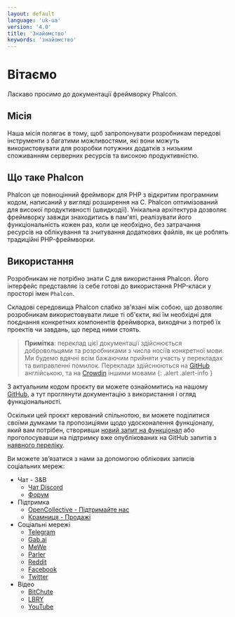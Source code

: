 ```yaml
---
layout: default
language: 'uk-ua'
version: '4.0'
title: 'Знайомство'
keywords: 'знайомство'
---
```


# Вітаємо

Ласкаво просимо до документації фреймворку Phalcon.

## Місія

Наша місія полягає в тому, щоб запропонувати розробникам передові інструменти з багатими можливостями, які вони можуть використовувати для розробки потужних додатків з низьким споживанням серверних ресурсів та високою продуктивністю.

## Що таке Phalcon

Phalcon це повноцінний фреймворк для PHP з відкритим програмним кодом, написаний у вигляді розширення на С. Phalcon оптимізований для високої продуктивності (швидкодії). Унікальна архітектура дозволяє фреймворку завжди знаходитись в пам'яті, реалізувати його функціональність кожен раз, коли це необхідно, без затрачання ресурсів на облікування та зчитування додаткових файлів, як це роблять традиційні PHP-фреймворки.

## Використання

Розробникам не потрібно знати С для використання Phalcon. Його інтерфейс представляє із себе готові до використання PHP-класи у просторі імен `Phalcon`.

Складові середовища Phalcon слабко зв'язані між собою, що дозволяє розробникам використовувати лише ті об'єкти, які їм необхідні для поєднання конкретних компонентів фреймворка, виходячи з потреб їх проектів чи завдань, що перед ними стоять.

> **Примітка**: переклад цієї документації здійснюється добровольцями та розробниками з числа носіїв конкретної мови. Ми будемо вдячні всім бажаючим прийняти участь у перекладах та виправленні помилок. Переклади здійснюються на [GitHub](https://github.com/phalcon/docs) англійською, та на [Crowdin](https://crowdin.com/project/phalcon-documentation) іншими мовами
{: .alert .alert-info }

З актуальним кодом проєкту ви можете ознайомитись на нашому [GitHub](https://github.com/phalcon/cphalcon), а тут проглянути документацію з використання і огляд функціональності.

Оскільки цей проєкт керований спільнотою, ви можете поділитися своїми думками та пропозиціями щодо удосконалення функціоналу, який вам потрібен, створивши [новий запит на функціонал](new-feature-request) або проголосувавши на підтримку вже опублікованих на GitHub запитів з [наявного переліку](new-feature-request-list).

Ви можете зв’язатися з нами за допомогою облікових записів соціальних мереж:

- Чат - З&В 
  - [Чат Discord](https://phalcon.io/discord)
  - [Форум](https://phalcon.io/forum)
- Підтримка 
  - [OpenCollective - Підтримайте нас](https://phalcon.io/fund)
  - [Крамниця - Продажі](https://phalcon.io/store)
- Соціальні мережі 
  - [Telegram](https://phalcon.io/telegram)
  - [Gab.ai](https://phalcon.io/gab)
  - [MeWe](https://phalcon.io/mewe)
  - [Parler](https://phalcon.io/parler)
  - [Reddit](https://phalcon.io/reddit)
  - [Facebook](https://phalcon.io/fb)
  - [Twitter](https://phalcon.io/t)
- Відео 
  - [BitChute](https://phalcon.io/bitchute)
  - [LBRY](https://phalcon.io/lbry)
  - [YouTube](https://phalcon.io/youtube)